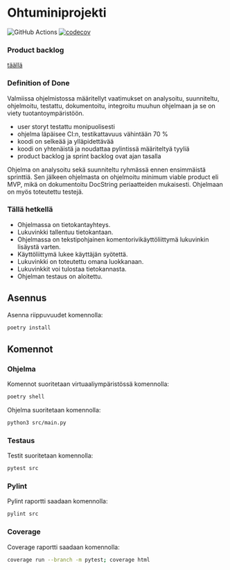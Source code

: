 # Ohtuminiprojekti

![GitHub Actions](https://github.com/D3lux3/ohtuminiprokkis/workflows/CI/badge.svg)
[![codecov](https://codecov.io/gh/D3lux3/ohtuminiprokkis/branch/main/graph/badge.svg?token=BPB8EMSJC8)](https://codecov.io/gh/D3lux3/ohtuminiprokkis)

### Product backlog

<a href="https://docs.google.com/spreadsheets/d/18UunzrSmqwaxQoobDS-6G-ufC1mTFpKDdtghOMa9Yn4/">täällä</a>

### Definition of Done

Valmiissa ohjelmistossa määritellyt vaatimukset on analysoitu, suunniteltu, ohjelmoitu, testattu, dokumentoitu, integroitu muuhun ohjelmaan ja se on viety tuotantoympäristöön.
- user storyt testattu monipuolisesti
- ohjelma läpäisee CI:n, testikattavuus vähintään 70 %
- koodi on selkeää ja ylläpidettävää
- koodi on yhtenäistä ja noudattaa pylintissä määriteltyä tyyliä
- product backlog ja sprint backlog ovat ajan tasalla

Ohjelma on analysoitu sekä suunniteltu ryhmässä ennen ensimmäistä sprinttiä. Sen jälkeen ohjelmasta on ohjelmoitu minimum viable product eli MVP, mikä on dokumentoitu DocString periaatteiden mukaisesti. Ohjelmaan on myös toteutettu testejä.

### Tällä hetkellä

- Ohjelmassa on tietokantayhteys.
- Lukuvinkki tallentuu tietokantaan.
- Ohjelmassa on tekstipohjainen komentorivikäyttöliittymä lukuvinkin lisäystä varten.
- Käyttöliittymä lukee käyttäjän syötettä.
- Lukuvinkki on toteutettu omana luokkanaan.
- Lukuvinkkit voi tulostaa tietokannasta.
- Ohjelman testaus on aloitettu.

## Asennus

Asenna riippuvuudet komennolla:

```bash
poetry install
```

## Komennot

### Ohjelma

Komennot suoritetaan virtuaaliympäristössä komennolla:

```bash
poetry shell
```

Ohjelma suoritetaan komennolla:

```bash
python3 src/main.py
```

### Testaus

Testit suoritetaan komennolla:

```bash
pytest src
```

### Pylint

Pylint raportti saadaan komennolla:

```bash
pylint src
```


### Coverage

Coverage raportti saadaan komennolla:

```bash 
coverage run --branch -m pytest; coverage html
```


